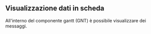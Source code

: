 ## Visualizzazione dati in scheda
All'interno del componente gantt (GNT) è possibile visualizzare dei messaggi.
